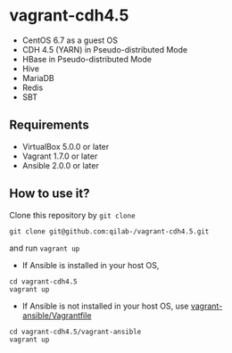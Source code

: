 # vagrant-cdh4.5

* CentOS 6.7 as a guest OS
* CDH 4.5 (YARN) in Pseudo-distributed Mode
* HBase in Pseudo-distributed Mode
* Hive
* MariaDB
* Redis
* SBT

## Requirements

* VirtualBox 5.0.0 or later
* Vagrant 1.7.0 or later
* Ansible 2.0.0 or later

## How to use it?

Clone this repository by `git clone`
```
git clone git@github.com:qilab-/vagrant-cdh4.5.git
```
and run `vagrant up`
* If Ansible is installed in your host OS,
```
cd vagrant-cdh4.5
vagrant up
```
* If Ansible is not installed in your host OS, use [vagrant-ansible/Vagrantfile](https://github.com/qilab-/vagrant-cdh4.5/blob/master/vagrant-ansible/Vagrantfile)
```
cd vagrant-cdh4.5/vagrant-ansible
vagrant up
```


